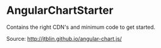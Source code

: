 # AngularChartStarter

Contains the right CDN's and minimum code to get started.

Source: http://jtblin.github.io/angular-chart.js/

